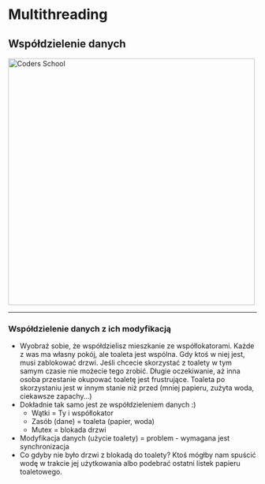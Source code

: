 <!-- .slide: data-background="#111111" -->

# Multithreading

## Współdzielenie danych

<a href="https://coders.school">
    <img width="500" data-src="../coders_school_logo.png" alt="Coders School" class="plain">
</a>

___

### Współdzielenie danych z ich modyfikacją

* <!-- .element: class="fragment fade-in" --> Wyobraź sobie, że współdzielisz mieszkanie ze współlokatorami. Każde z was ma własny pokój, ale toaleta jest wspólna. Gdy ktoś w niej jest, musi zablokować drzwi. Jeśli chcecie skorzystać z toalety w tym samym czasie nie możecie tego zrobić. Długie oczekiwanie, aż inna osoba przestanie okupować toaletę jest frustrujące. Toaleta po skorzystaniu jest w innym stanie niż przed (mniej papieru, zużyta woda, ciekawsze zapachy…)
* <!-- .element: class="fragment fade-in" --> Dokładnie tak samo jest ze współdzieleniem danych :)
    * <!-- .element: class="fragment fade-in" --> Wątki = Ty i współlokator
    * <!-- .element: class="fragment fade-in" --> Zasób (dane) = toaleta (papier, woda)
    * <!-- .element: class="fragment fade-in" --> Mutex = blokada drzwi
* <!-- .element: class="fragment fade-in" --> Modyfikacja danych (użycie toalety) = problem - wymagana jest synchronizacja
* <!-- .element: class="fragment fade-in" --> Co gdyby nie było drzwi z blokadą do toalety? Ktoś mógłby nam spuścić wodę w trakcie jej użytkowania albo podebrać ostatni listek papieru toaletowego.